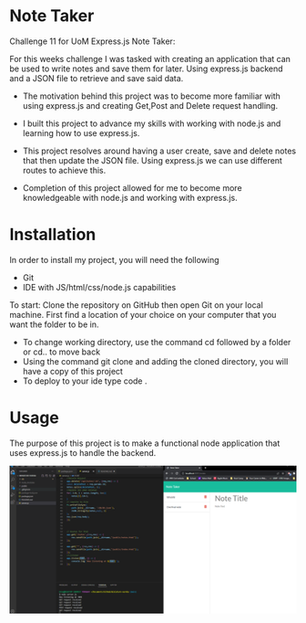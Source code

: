# Note Taker 
Challenge 11 for UoM Express.js Note Taker:  

For this weeks challenge I was tasked with creating an application that can be used to write notes and save them for later. Using express.js backend and a JSON file to retrieve and save said data. 

- The motivation behind this project was to become more familiar with using express.js and creating Get,Post and Delete request handling.  
 
- I built this project to advance my skills with working with node.js and learning how to use express.js.   

- This project resolves around having a user create, save and delete notes that then update the JSON file. Using express.js we can use different routes to achieve this. 

- Completion of this project allowed for me to become more knowledgeable with node.js and working with express.js. 
# Installation
In order to install my project, you will need the following

- Git
- IDE with JS/html/css/node.js capabilities 

To start: 
Clone the repository on GitHub then open Git on your local machine. First find a location of your choice on your computer that you want the folder to be in.
- To change working directory, use the command cd followed by a folder or cd.. to move back  
- Using the command git clone and adding the cloned directory, you will have a copy of this project
- To deploy to your ide type code . 

# Usage 
The purpose of this project is to make a functional node application that uses express.js to handle the backend. 


![Challange11-Note Taker](./images/Notes.PNG)


